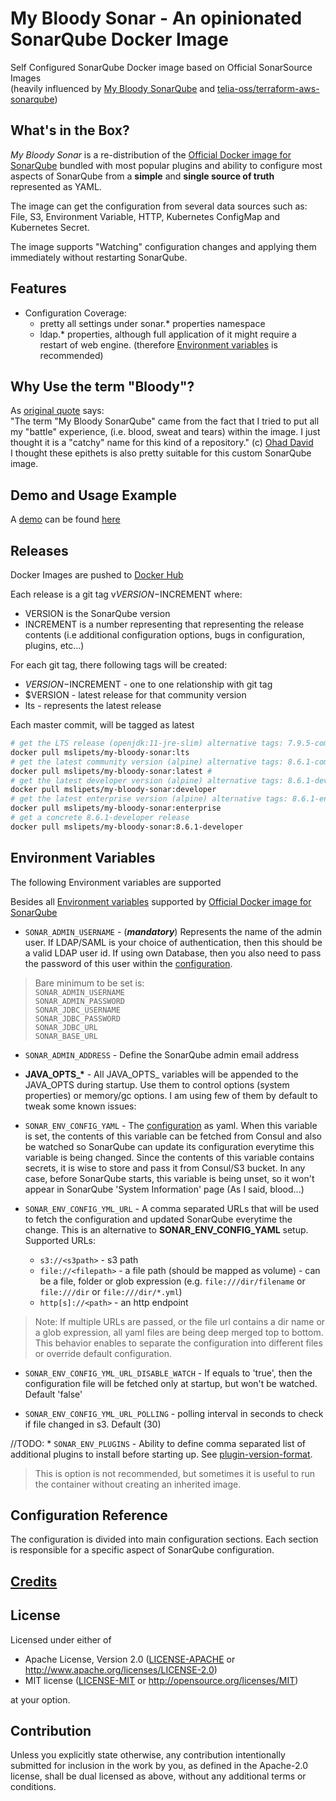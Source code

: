 # My Bloody Sonar - An opinionated SonarQube Docker Image
Self Configured SonarQube Docker image based on Official SonarSource Images
<br>
(heavily influenced by [My Bloody SonarQube](https://github.com/mslipets/my-bloody-sonar) and [telia-oss/terraform-aws-sonarqube](https://github.com/telia-oss/terraform-aws-sonarqube))

## What's in the Box?
*My Bloody Sonar* is a re-distribution of the [Official Docker image for SonarQube](https://hub.docker.com/_/sonarqube) bundled with most popular plugins and
ability to configure most aspects of SonarQube from a **simple** and **single source of truth** represented as YAML.

The image can get the configuration from several data sources such as: File, S3, Environment Variable, HTTP, Kubernetes ConfigMap and Kubernetes Secret.

The image supports "Watching" configuration changes and applying them immediately without restarting SonarQube.

## Features
* Configuration Coverage:
  * pretty all settings under sonar.* properties namespace
  * ldap.* properties, although full application of it might require a restart of web engine. 
    (therefore [Environment variables](https://docs.sonarqube.org/latest/setup/environment-variables/#header-4) is recommended)
    



## Why Use the term "Bloody"?
As [original quote](https://github.com/mslipets/my-bloody-sonar#why-use-the-term-bloody) says:<br>
"The term "My Bloody SonarQube" came from the fact that I tried to put all my "battle" experience, (i.e. blood, sweat and tears) within the image.
I just thought it is a "catchy" name for this kind of a repository." (c) [Ohad David](https://github.com/odavid)
<br>
I thought these epithets is also pretty suitable for this custom SonarQube image.

## Demo and Usage Example

A [demo](demo) can be found [here](demo/README.md)


## Releases
Docker Images are pushed to [Docker Hub](https://hub.docker.com/r/mslipets/my-bloody-sonar/)

Each release is a git tag v$VERSION-$INCREMENT where:

* VERSION is the SonarQube version
* INCREMENT is a number representing that representing the release contents (i.e additional configuration options, bugs in configuration, plugins, etc...)

For each git tag, there following tags will be created:
* $VERSION-$INCREMENT - one to one relationship with git tag
* $VERSION - latest release for that community version
* lts - represents the latest release


Each master commit, will be tagged as latest

```bash
# get the LTS release (openjdk:11-jre-slim) alternative tags: 7.9.5-community, 7.9-community, lts
docker pull mslipets/my-bloody-sonar:lts
# get the latest community version (alpine) alternative tags: 8.6.1-community, 8.6-community, 8-community, community, latest
docker pull mslipets/my-bloody-sonar:latest #
# get the latest developer version (alpine) alternative tags: 8.6.1-developer, 8.6-developer, 8-developer, developer
docker pull mslipets/my-bloody-sonar:developer
# get the latest enterprise version (alpine) alternative tags: 8.6.1-enterprise, 8.6-enterprise, 8-enterprise, enterprise
docker pull mslipets/my-bloody-sonar:enterprise
# get a concrete 8.6.1-developer release
docker pull mslipets/my-bloody-sonar:8.6.1-developer

```

## Environment Variables
The following Environment variables are supported

Besides all [Environment variables](https://docs.sonarqube.org/latest/setup/environment-variables/) supported by [Official Docker image for SonarQube](https://hub.docker.com/_/sonarqube)


* `SONAR_ADMIN_USERNAME` - (***mandatory***) Represents the name of the admin user. If LDAP/SAML is your choice of authentication, then this should be a valid LDAP user id. If using own Database, then you also need to pass the password of this user within the [configuration](#configuration-reference).

> Bare minimum to be set is:<br>
`SONAR_ADMIN_USERNAME`<br>
`SONAR_ADMIN_PASSWORD`<br>
`SONAR_JDBC_USERNAME`<br>
`SONAR_JDBC_PASSWORD`<br>
`SONAR_JDBC_URL`<br>
`SONAR_BASE_URL`<br>

* `SONAR_ADMIN_ADDRESS` - Define the SonarQube admin email address

* __JAVA_OPTS\_*__ - All JAVA_OPTS_ variables will be appended to the JAVA_OPTS during startup. Use them to control options (system properties) or memory/gc options. I am using few of them by default to tweak some known issues:

* `SONAR_ENV_CONFIG_YAML` - The [configuration](#configuration-reference) as yaml. When this variable is set, the contents of this variable can be fetched from Consul and also be watched so SonarQube can update its configuration everytime this variable is being changed. Since the contents of this variable contains secrets, it is wise to store and pass it from Consul/S3 bucket. In any case, before SonarQube starts, this variable is being unset, so it won't appear in SonarQube 'System Information' page (As I said, blood...)

* `SONAR_ENV_CONFIG_YML_URL` - A comma separated URLs that will be used to fetch the configuration and updated SonarQube everytime the change. This is an alternative to __SONAR_ENV_CONFIG_YAML__ setup.
  Supported URLs:
  * `s3://<s3path>` - s3 path
  * `file://<filepath>` - a file path (should be mapped as volume) - can be a file, folder or glob expression (e.g. `file:///dir/filename` or `file:///dir` or `file:///dir/*.yml`)
  * `http[s]://<path>` - an http endpoint

> Note: If multiple URLs are passed, or the file url contains a dir name or a glob expression, all yaml files are being deep merged top to bottom. This behavior enables to separate the configuration into different files or override default configuration.


* `SONAR_ENV_CONFIG_YML_URL_DISABLE_WATCH` - If equals to 'true', then the configuration file will be fetched only at startup, but won't be watched. Default 'false'

* `SONAR_ENV_CONFIG_YML_URL_POLLING` - polling interval in seconds to check if file changed in s3. Default (30)

//TODO: * `SONAR_ENV_PLUGINS` - Ability to define comma separated list of additional plugins to install before starting up. See [plugin-version-format](https://github.com/SonarQubeci/docker#plugin-version-format).
> This is option is not recommended, but sometimes it is useful to run the container without creating an inherited image.


## Configuration Reference
The configuration is divided into main configuration sections. Each section is responsible for a specific aspect of SonarQube configuration.


## [Credits](CREDITS.md)


## License

Licensed under either of

* Apache License, Version 2.0
  ([LICENSE-APACHE](LICENSE-APACHE) or http://www.apache.org/licenses/LICENSE-2.0)
* MIT license
  ([LICENSE-MIT](LICENSE-MIT) or http://opensource.org/licenses/MIT)

at your option.

## Contribution

Unless you explicitly state otherwise, any contribution intentionally submitted
for inclusion in the work by you, as defined in the Apache-2.0 license, shall be
dual licensed as above, without any additional terms or conditions.
